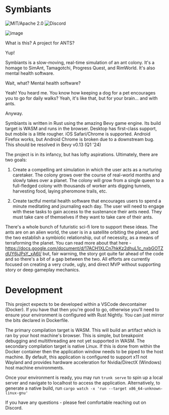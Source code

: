 # Symbiants

![MIT/Apache 2.0](https://img.shields.io/github/license/MeoMix/symbiants)
![Discord](https://img.shields.io/discord/1047934512773996604)

![image](https://github.com/MeoMix/symbiants/assets/1380995/394ac75d-6695-4492-8a99-46539bc91f40)


What is this? A project for ANTS?

Yup!

Symbiants is a slow-moving, real-time simulation of an ant colony. It's a homage to SimAnt, Tamagotchi, Progress Quest, and RimWorld. It's also mental health software.

Wait, what? Mental health software? 

Yeah! You heard me. You know how keeping a dog for a pet encourages you to go for daily walks? Yeah, it's like that, but for your brain... and with ants.

Anyway.

Symbiants is written in Rust using the amazing Bevy game engine. Its build target is WASM and runs in the browser. Desktop has first-class support, but mobile is a little rougher. iOS Safari/Chrome is supported. Android Firefox works, but Android Chrome is broken due to a downstream bug. This should be resolved in Bevy v0.13 (Q1 '24)

The project is in its infancy, but has lofty aspirations. Ultimately, there are two goals:

  1) Create a compelling ant simulation in which the user acts as a nurturing caretaker. The colony grows over the course of real-world months and slowly takes over a planet. The colony will grow from a single queen to a full-fledged colony with thousands of worker ants digging tunnels, harvesting food, laying pheromone trails, etc.

  2) Create tactful mental health software that encourages users to spend a minute meditating and journaling each day. The user will need to engage with these tasks to gain access to the sustenance their ants need. They must take care of themselves if they want to take care of their ants.

There's a whole bunch of futuristic sci-fi lore to support these ideas. The ants are on an alien world, the user is in a satellite orbiting the planet, and the two establish a symbiotic relationship, out of necessity, as a means of terraforming the planet. You can read more about that here - https://docs.google.com/document/d/17ACH1XLCn7hkKz2dhuL1c_nxbGOTZdUY6jJPsY_xA6I/ but, fair warning, the story got quite far ahead of the code and so there's a bit of a gap between the two. All efforts are currently focused on creating a very crude, ugly, and direct MVP without supporting story or deep gameplay mechanics.

# Development

This project expects to be developed within a VSCode devcontainer (Docker). If you have that then you're good to go, otherwise you'll need to ensure your environment is configured with Rust Nightly. You can just mirror the bits declared in Dockerfile.

The primary compilation target is WASM. This will build an artifact which is ran by your host machine's browser. This is simple, but breakpoint debugging and multithreading are not yet supported in WASM.
The secondary compilation target is native Linux. If this is done from within the Docker container then the application window needs to be piped to the host machine. By default, this application is configured to support x11 not Wayland and provides hardware acceleration for Nvidia/DirectX (Windows) host machine environments.

Once your environment is ready, you may run `trunk serve` to spin up a local server and navigate to localhost to access the application. Alternatively, to generate a native build, run `cargo watch -x 'run --target x86_64-unknown-linux-gnu'`

If you have any questions - please feel comfortable reaching out on Discord.
